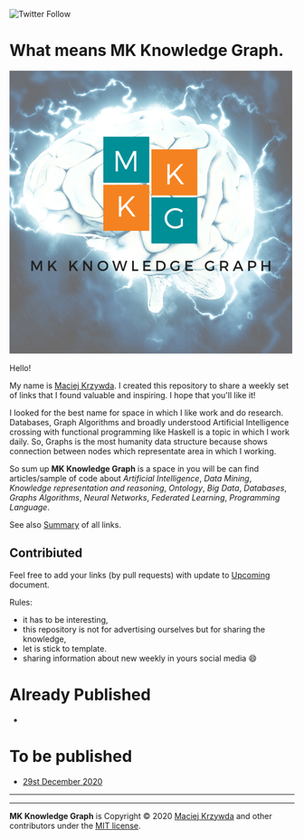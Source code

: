 ![Twitter Follow](https://img.shields.io/twitter/follow/mackrzywda?style=social)

# What means MK Knowledge Graph.

![Logo](MK_KnowledgeGraph_Logo.png)

Hello!  

My name is [Maciej Krzywda](https://github.com/mkrzywda). I created this repository to share a weekly set of links that I found valuable and inspiring. I hope that you'll like it! 

I looked for the best name for  space in which I like work and do research. Databases, Graph Algorithms and broadly understood Artificial Intelligence crossing with functional programming like Haskell is a topic in which I work daily. So, Graphs is the most humanity data structure because shows connection between nodes which representate area in which I working. 

So sum up **MK Knowledge Graph** is a space in you will be can find articles/sample of code about _Artificial Intelligence_, _Data Mining_, _Knowledge representation and reasoning_, _Ontology_, _Big Data_, _Databases_, _Graphs Algorithms_, _Neural Networks_, _Federated Learning_, _Programming Language_.

See also [Summary](Summary.md) of all links.


## Contribiuted

Feel free to add your links (by pull requests) with update to [Upcoming](https://github.com/mkrzywda/MKKnowledgeGraph/edit/main/Upcoming.md) document. 

Rules:
- it has to be interesting, 
- this repository is not for advertising ourselves but for sharing the knowledge,
- let is stick to template.
- sharing information about new weekly in yours social media :smile:



# Already Published

- 

# To be published
- [29st December 2020](weekly/2020-12-29.md)

------


----
**MK Knowledge Graph** is Copyright &copy; 2020 [Maciej Krzywda](https://www.linkedin.com/in/maciej-krzywda/) and other contributors under the [MIT license](LICENSE).
